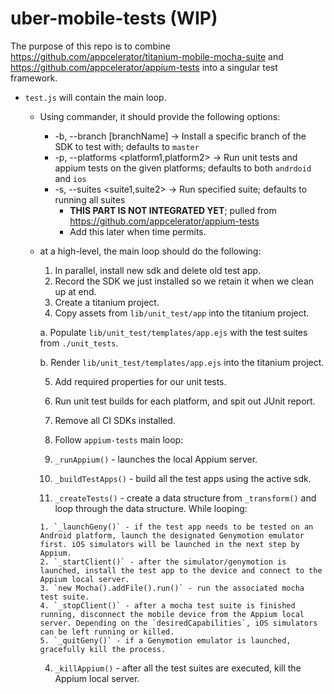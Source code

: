 # uber-mobile-tests (WIP)

The purpose of this repo is to combine https://github.com/appcelerator/titanium-mobile-mocha-suite and https://github.com/appcelerator/appium-tests into a singular test framework.

- `test.js` will contain the main loop.
  - Using commander, it should provide the following options:
    - -b, --branch [branchName] -> Install a specific branch of the SDK to test with; defaults to `master`
    - -p, --platforms <platform1,platform2> -> Run unit tests and appium tests on the given platforms; defaults to both `andrdoid` and `ios`
    - -s, --suites <suite1,suite2> -> Run specified suite; defaults to running all suites
      - **THIS PART IS NOT INTEGRATED YET**; pulled from https://github.com/appcelerator/appium-tests
      - Add this later when time permits.
  - at a high-level, the main loop should do the following:

    1. In parallel, install new sdk and delete old test app.
    2. Record the SDK we just installed so we retain it when we clean up at end.
    3. Create a titanium project.
    4. Copy assets from `lib/unit_test/app` into the titanium project.

      a. Populate `lib/unit_test/templates/app.ejs` with the test suites from `./unit_tests`.

      b. Render `lib/unit_test/templates/app.ejs` into the titanium project.

    5. Add required properties for our unit tests.
    6. Run unit test builds for each platform, and spit out JUnit report.
    7. Remove all CI SDKs installed.
    8. Follow `appium-tests` main loop:

	  1. `_runAppium()` - launches the local Appium server.
	  2. `_buildTestApps()` - build all the test apps using the active sdk.
	  3. `_createTests()` - create a data structure from `_transform()` and loop through the data structure. While looping:

	    1. `_launchGeny()` - if the test app needs to be tested on an Android platform, launch the designated Genymotion emulator first. iOS simulators will be launched in the next step by Appium.
	    2. `_startClient()` - after the simulator/genymotion is launched, install the test app to the device and connect to the Appium local server.
	    3. `new Mocha().addFile().run()` - run the associated mocha test suite.
	    4. `_stopClient()` - after a mocha test suite is finished running, disconnect the mobile device from the Appium local server. Depending on the `desiredCapabilities`, iOS simulators can be left running or killed.
	    5. `_quitGeny()` - if a Genymotion emulator is launched, gracefully kill the process.

	  4. `_killAppium()` - after all the test suites are executed, kill the Appium local server.
